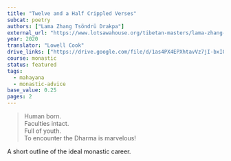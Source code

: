 ```yaml
---
title: "Twelve and a Half Crippled Verses"
subcat: poetry
authors: ["Lama Zhang Tsöndrü Drakpa"]
external_url: "https://www.lotsawahouse.org/tibetan-masters/lama-zhang-tsondru-drakpa/twelve-half-crippled-verses"
year: 2020
translator: "Lowell Cook"
drive_links: ["https://drive.google.com/file/d/1as4PX4EPXhtavVz7jI-bxI0e4jvZLHsU/view?usp=drivesdk"]
course: monastic
status: featured
tags:
  - mahayana
  - monastic-advice
base_value: 0.25
pages: 2
---
```


> Human born.  
Faculties intact.  
Full of youth.  
To encounter the Dharma is marvelous!  

A short outline of the ideal monastic career.
